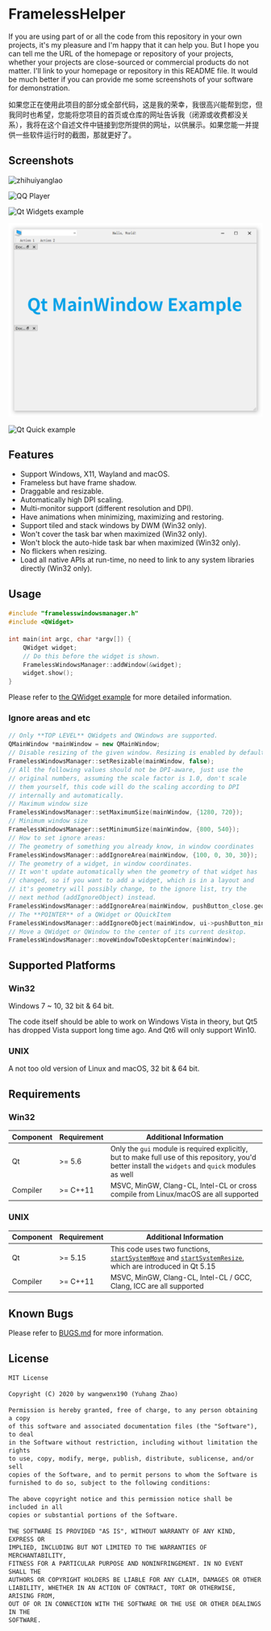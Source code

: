 # FramelessHelper

If you are using part of or all the code from this repository in your own projects, it's my pleasure and I'm happy that it can help you. But I hope you can tell me the URL of the homepage or repository of your projects, whether your projects are close-sourced or commercial products do not matter. I'll link to your homepage or repository in this README file. It would be much better if you can provide me some screenshots of your software for demonstration.

如果您正在使用此项目的部分或全部代码，这是我的荣幸，我很高兴能帮到您，但我同时也希望，您能将您项目的首页或仓库的网址告诉我（闭源或收费都没关系），我将在这个自述文件中链接到您所提供的网址，以供展示。如果您能一并提供一些软件运行时的截图，那就更好了。

## Screenshots

![zhihuiyanglao](/screenshots/zhihuiyanglao.png)

![QQ Player](/screenshots/qqplayer.png)

![Qt Widgets example](/screenshots/widgets.png)

![Qt MainWindow example](/screenshots/mainwindow.png)

![Qt Quick example](/screenshots/quick.png)

## Features

- Support Windows, X11, Wayland and macOS.
- Frameless but have frame shadow.
- Draggable and resizable.
- Automatically high DPI scaling.
- Multi-monitor support (different resolution and DPI).
- Have animations when minimizing, maximizing and restoring.
- Support tiled and stack windows by DWM (Win32 only).
- Won't cover the task bar when maximized (Win32 only).
- Won't block the auto-hide task bar when maximized (Win32 only).
- No flickers when resizing.
- Load all native APIs at run-time, no need to link to any system libraries directly (Win32 only).

## Usage

```cpp
#include "framelesswindowsmanager.h"
#include <QWidget>

int main(int argc, char *argv[]) {
    QWidget widget;
    // Do this before the widget is shown.
    FramelessWindowsManager::addWindow(&widget);
    widget.show();
}
```

Please refer to [the QWidget example](/examples/QWidget/main.cpp) for more detailed information.

### Ignore areas and etc

```cpp
// Only **TOP LEVEL** QWidgets and QWindows are supported.
QMainWindow *mainWindow = new QMainWindow;
// Disable resizing of the given window. Resizing is enabled by default.
FramelessWindowsManager::setResizable(mainWindow, false);
// All the following values should not be DPI-aware, just use the
// original numbers, assuming the scale factor is 1.0, don't scale
// them yourself, this code will do the scaling according to DPI
// internally and automatically.
// Maximum window size
FramelessWindowsManager::setMaximumSize(mainWindow, {1280, 720});
// Minimum window size
FramelessWindowsManager::setMinimumSize(mainWindow, {800, 540});
// How to set ignore areas:
// The geometry of something you already know, in window coordinates
FramelessWindowsManager::addIgnoreArea(mainWindow, {100, 0, 30, 30});
// The geometry of a widget, in window coordinates.
// It won't update automatically when the geometry of that widget has
// changed, so if you want to add a widget, which is in a layout and
// it's geometry will possibly change, to the ignore list, try the
// next method (addIgnoreObject) instead.
FramelessWindowsManager::addIgnoreArea(mainWindow, pushButton_close.geometry());
// The **POINTER** of a QWidget or QQuickItem
FramelessWindowsManager::addIgnoreObject(mainWindow, ui->pushButton_minimize);
// Move a QWidget or QWindow to the center of its current desktop.
FramelessWindowsManager::moveWindowToDesktopCenter(mainWindow);
```

## Supported Platforms

### Win32

Windows 7 ~ 10, 32 bit & 64 bit.

The code itself should be able to work on Windows Vista in theory, but Qt5 has dropped Vista support long time ago. And Qt6 will only support Win10.

### UNIX

A not too old version of Linux and macOS, 32 bit & 64 bit.

## Requirements

### Win32

| Component | Requirement | Additional Information |
| --- | --- | --- |
| Qt | >= 5.6 | Only the `gui` module is required explicitly, but to make full use of this repository, you'd better install the `widgets` and `quick` modules as well |
| Compiler | >= C++11 | MSVC, MinGW, Clang-CL, Intel-CL or cross compile from Linux/macOS are all supported |

### UNIX

| Component | Requirement | Additional Information |
| --- | --- | --- |
| Qt | >= 5.15 | This code uses two functions, [`startSystemMove`](https://doc.qt.io/qt-5/qwindow.html#startSystemMove) and [`startSystemResize`](https://doc.qt.io/qt-5/qwindow.html#startSystemResize), which are introduced in Qt 5.15 |
| Compiler | >= C++11 | MSVC, MinGW, Clang-CL, Intel-CL / GCC, Clang, ICC are all supported |

## Known Bugs

Please refer to [BUGS.md](/BUGS.md) for more information.

## License

```text
MIT License

Copyright (C) 2020 by wangwenx190 (Yuhang Zhao)

Permission is hereby granted, free of charge, to any person obtaining a copy
of this software and associated documentation files (the "Software"), to deal
in the Software without restriction, including without limitation the rights
to use, copy, modify, merge, publish, distribute, sublicense, and/or sell
copies of the Software, and to permit persons to whom the Software is
furnished to do so, subject to the following conditions:

The above copyright notice and this permission notice shall be included in all
copies or substantial portions of the Software.

THE SOFTWARE IS PROVIDED "AS IS", WITHOUT WARRANTY OF ANY KIND, EXPRESS OR
IMPLIED, INCLUDING BUT NOT LIMITED TO THE WARRANTIES OF MERCHANTABILITY,
FITNESS FOR A PARTICULAR PURPOSE AND NONINFRINGEMENT. IN NO EVENT SHALL THE
AUTHORS OR COPYRIGHT HOLDERS BE LIABLE FOR ANY CLAIM, DAMAGES OR OTHER
LIABILITY, WHETHER IN AN ACTION OF CONTRACT, TORT OR OTHERWISE, ARISING FROM,
OUT OF OR IN CONNECTION WITH THE SOFTWARE OR THE USE OR OTHER DEALINGS IN THE
SOFTWARE.
```
